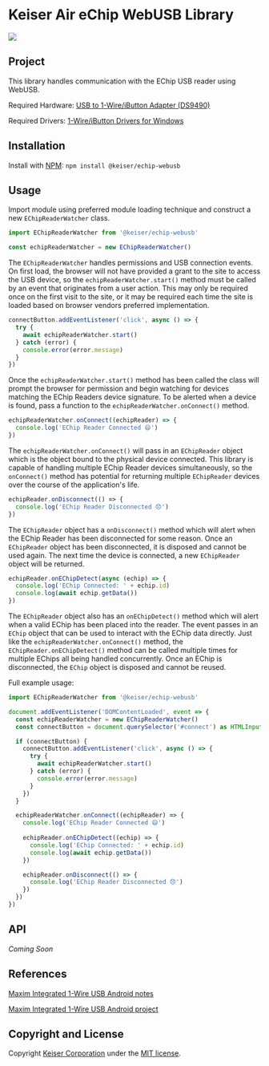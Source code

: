 # Keiser Air eChip WebUSB Library
![](https://github.com/KeiserCorp/Keiser.Air.eChip.WebUSB/workflows/Publish%20NPM/badge.svg?branch=production)

## Project
This library handles communication with the EChip USB reader using WebUSB.

Required Hardware: [USB to 1-Wire/iButton Adapter (DS9490)](https://www.maximintegrated.com/en/products/ibutton/ibutton/DS9490.html)

Required Drivers: [1-Wire/iButton Drivers for Windows](https://www.maximintegrated.com/en/products/ibutton/software/tmex/download_drivers.cfm)

## Installation
Install with [NPM](https://www.npmjs.com/): `npm install @keiser/echip-webusb`

## Usage

Import module using preferred module loading technique and construct a new `EChipReaderWatcher` class.
```ts
import EChipReaderWatcher from '@keiser/echip-webusb'

const echipReaderWatcher = new EChipReaderWatcher()
```

The `EChipReaderWatcher` handles permissions and USB connection events. On first load, the browser will not have provided a grant to the site to access the USB device, so the `echipReaderWatcher.start()` method must be called by an event that originates from a user action.  This may only be required once on the first visit to the site, or it may be required each time the site is loaded based on browser vendors preferred implementation.

```ts
connectButton.addEventListener('click', async () => {
  try {
    await echipReaderWatcher.start()
  } catch (error) {
    console.error(error.message)
  }
})
```

Once the `echipReaderWatcher.start()` method has been called the class will prompt the browser for permission and begin watching for devices matching the EChip Readers device signature.  To be alerted when a device is found, pass a function to the `echipReaderWatcher.onConnect()` method.

```ts
echipReaderWatcher.onConnect((echipReader) => {
  console.log('EChip Reader Connected 😄')
})
```

The `echipReaderWatcher.onConnect()` will pass in an `EChipReader` object which is the object bound to the physical device connected.  This library is capable of handling multiple EChip Reader devices simultaneously, so the `onConnect()` method has potential for returning multiple `EChipReader` devices over the course of the application's life.

```ts
echipReader.onDisconnect(() => {
  console.log('EChip Reader Disconnected 😞')
})
```

The `EChipReader` object has a `onDisconnect()` method which will alert when the EChip Reader has been disconnected for some reason.  Once an `EChipReader` object has been disconnected, it is disposed and cannot be used again.  The next time the device is connected, a new `EChipReader` object will be returned.

```ts
echipReader.onEChipDetect(async (echip) => {
  console.log('EChip Connected: ' + echip.id)
  console.log(await echip.getData())
})
```

The `EChipReader` object also has an `onEChipDetect()` method which will alert when a valid EChip has been placed into the reader. The event passes in an `EChip` object that can be used to interact with the EChip data directly.  Just like the `echipReaderWatcher.onConnect()` method, the `EChipReader.onEChipDetect()` method can be called multiple times for multiple EChips all being handled concurrently.  Once an EChip is disconnected, the `EChip` object is disposed and cannot be reused.

Full example usage:
```ts
import EChipReaderWatcher from '@keiser/echip-webusb'

document.addEventListener('DOMContentLoaded', event => {
  const echipReaderWatcher = new EChipReaderWatcher()
  const connectButton = document.querySelector('#connect') as HTMLInputElement

  if (connectButton) {
    connectButton.addEventListener('click', async () => {
      try {
        await echipReaderWatcher.start()
      } catch (error) {
        console.error(error.message)
      }
    })
  }

  echipReaderWatcher.onConnect((echipReader) => {
    console.log('EChip Reader Connected 😄')
    
    echipReader.onEChipDetect((echip) => {
      console.log('EChip Connected: ' + echip.id)
      console.log(await echip.getData())
    })

    echipReader.onDisconnect(() => {
      console.log('EChip Reader Disconnected 😞')
    })
  })
})
```

## API

_Coming Soon_

## References
[Maxim Integrated 1-Wire USB Android notes](https://www.maximintegrated.com/en/app-notes/index.mvp/id/5705)

[Maxim Integrated 1-Wire USB Android project](https://www.maximintegrated.com/en/design/tools/appnotes/5705/an5705-software.zip)


## Copyright and License
Copyright [Keiser Corporation](http://keiser.com/) under the [MIT license](LICENSE.md).
